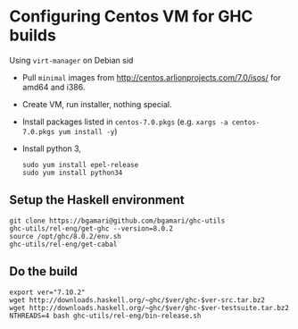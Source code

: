 # Configuring Centos VM for GHC builds

Using `virt-manager` on Debian sid

 * Pull `minimal` images from http://centos.arlionprojects.com/7.0/isos/ for amd64
   and i386.

 * Create VM, run installer, nothing special.
   
 * Install packages listed in `centos-7.0.pkgs` (e.g. `xargs -a centos-7.0.pkgs yum install -y`)

 * Install python 3,
   ```
   sudo yum install epel-release
   sudo yum install python34
   ```

## Setup the Haskell environment
```
git clone https://bgamari@github.com/bgamari/ghc-utils
ghc-utils/rel-eng/get-ghc --version=8.0.2
source /opt/ghc/8.0.2/env.sh
ghc-utils/rel-eng/get-cabal
```

## Do the build

```
export ver="7.10.2"
wget http://downloads.haskell.org/~ghc/$ver/ghc-$ver-src.tar.bz2
wget http://downloads.haskell.org/~ghc/$ver/ghc-$ver-testsuite.tar.bz2
NTHREADS=4 bash ghc-utils/rel-eng/bin-release.sh
```
